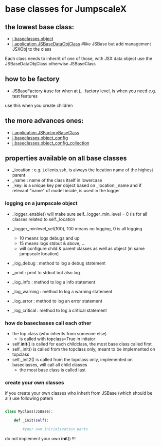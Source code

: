 # base classes for JumpscaleX

## the lowest base class:

- [j.baseclasses.object](jsbase.md)
- [j.application.JSBaseDataObjClass]()          #like JSBase but add management JSXObj to the class

Each class needs to inherrit of one of those, with JSX data object use the JSBaseDataObjClass otherwise JSBaseClass

## how to be factory

- JSBaseFactory                                 #use for when at j... factory level, is when you need e.g. test features

use this when you create children

## the more advances ones:

- [j.application.JSFactoryBaseClass](factorybaseclass.md)
- [j.baseclasses.object_config](config.md)
- [j.baseclasses.object_config_collection](configs.md)


## properties available on all base classes


- _location  : e.g. j.clients.ssh, is always the location name of the highest parent
- _name : name of the class itself in lowercase
- _key: is a unique key per object based on _location,_name and if relevant "name" of model inside, is used in the logger

### logging on a jumpscale object

- _logger_enable() will make sure self._logger_min_level = 0 (is for all classes related to self._location
- _logger_minlevel_set(100), 100 means no logging, 0 is all logging
  - 10 means logs debugs and up
  - 15 means logs stdout & above, ...
  - will configure child & parent classes as well as object (in same jumpscale location)

- _log_debug : method to log a debug statement
- _print : print to stdout but also log
- _log_info : method to log a info statement
- _log_warning : method to log a warning statement
- _log_error : method to log an error statement
- _log_critical : method to log a critical statement


### how do baseclasses call each other

- the top class (who inherits from someone else)
    - is called with topclass=True in initator
- self.__init__() is called for each childclass, the most base class called first
- self._init() is called from the topclass only, meant to be implemented on topclass
- self._init2() is called from the topclass only, implemented on baseclasses, will call all child classes
    - the most base class is called last


### create your own classes

if you create your own classes who inherit from JSBase (which should be all)
use following patern

```python

class MyClass(JSBase):

    def _init(self):

        #your own initialization parts

```

do not implement your own __init__() !!!


